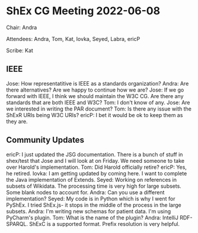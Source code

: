 # ShEx CG Meeting 2022-06-08

Chair: Andra

Attendees: Andra, Tom, Kat, Iovka, Seyed, Labra, ericP

Scribe: Kat

## IEEE 
Jose: How representatitive is IEEE as a standards organization?
Andra: Are there alternatives? Are we happy to continue how we are?
Jose: If we go forward with IEEE, I think we should maintain the W3C CG. Are there any standards that are both IEEE and W3C?
Tom: I don't know of any.
Jose: Are we interested in writing the PAR document?
Tom: Is there any issue with the ShExR URIs being W3C URIs?
ericP: I bet it would be ok to keep them as they are.

## Community Updates
ericP: I just updated the JSG documentation. There is a bunch of stuff in shex/test that Jose and I will look at on Friday. We need someone to take over Harold's implementation. 
Tom: Did Harold officially retire?
ericP: Yes, he retired.
Iovka: I am getting updated by coming here. I want to complete the Java implementation of Extends.
Seyed: Working on references in subsets of Wikidata. The processing time is very high for large subsets. Some blank nodes to account for.
Andra: Can you use a different implementation?
Seyed: My code is in Python which is why I went for PyShEx. I tried ShEx.js- it stops in the middle of the process in the large subsets.
Andra: I'm writing new schemas for patient data. I'm using PyCharm's plugin. 
Tom: What is the name of the plugin?
Andra: IntelliJ RDF-SPARQL. ShExC is a supported format. Prefix resolution is very helpful.
